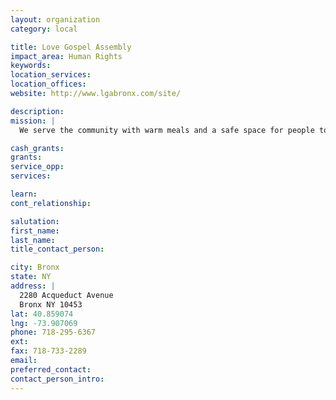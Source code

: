 ```yaml
---
layout: organization
category: local

title: Love Gospel Assembly
impact_area: Human Rights
keywords: 
location_services: 
location_offices: 
website: http://www.lgabronx.com/site/

description: 
mission: |
  We serve the community with warm meals and a safe space for people to congregate.

cash_grants: 
grants: 
service_opp: 
services: 

learn: 
cont_relationship: 

salutation: 
first_name: 
last_name: 
title_contact_person: 

city: Bronx
state: NY
address: |
  2280 Acqueduct Avenue    
  Bronx NY 10453
lat: 40.859074
lng: -73.907069
phone: 718-295-6367
ext: 
fax: 718-733-2289
email: 
preferred_contact: 
contact_person_intro: 
---
```

